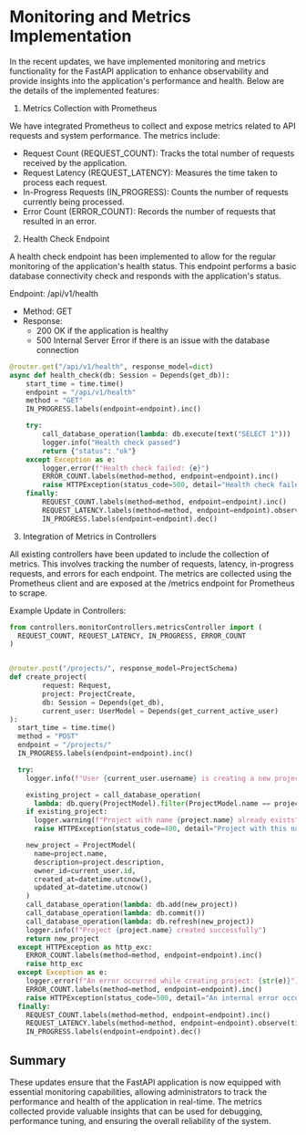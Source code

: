 # Monitoring and Metrics Implementation

In the recent updates, we have implemented monitoring and metrics functionality for the FastAPI application to enhance observability and provide insights into the application's performance and health. Below are the details of the implemented features:

1. Metrics Collection with Prometheus

We have integrated Prometheus to collect and expose metrics related to API requests and system performance. The metrics include:
- Request Count (REQUEST_COUNT): Tracks the total number of requests received by the application.
- Request Latency (REQUEST_LATENCY): Measures the time taken to process each request.
- In-Progress Requests (IN_PROGRESS): Counts the number of requests currently being processed.
- Error Count (ERROR_COUNT): Records the number of requests that resulted in an error.

2. Health Check Endpoint

A health check endpoint has been implemented to allow for the regular monitoring of the application's health status. This endpoint performs a basic database connectivity check and responds with the application's status.

Endpoint: /api/v1/health
- Method: GET
- Response:
  - 200 OK if the application is healthy
  - 500 Internal Server Error if there is an issue with the database connection

```python
@router.get("/api/v1/health", response_model=dict)
async def health_check(db: Session = Depends(get_db)):
    start_time = time.time()
    endpoint = "/api/v1/health"
    method = "GET"
    IN_PROGRESS.labels(endpoint=endpoint).inc()

    try:
        call_database_operation(lambda: db.execute(text("SELECT 1")))
        logger.info("Health check passed")
        return {"status": "ok"}
    except Exception as e:
        logger.error(f"Health check failed: {e}")
        ERROR_COUNT.labels(method=method, endpoint=endpoint).inc()
        raise HTTPException(status_code=500, detail="Health check failed")
    finally:
        REQUEST_COUNT.labels(method=method, endpoint=endpoint).inc()
        REQUEST_LATENCY.labels(method=method, endpoint=endpoint).observe(time.time() - start_time)
        IN_PROGRESS.labels(endpoint=endpoint).dec()

```

3. Integration of Metrics in Controllers

All existing controllers have been updated to include the collection of metrics. This involves tracking the number of requests, latency, in-progress requests, and errors for each endpoint. The metrics are collected using the Prometheus client and are exposed at the /metrics endpoint for Prometheus to scrape.

Example Update in Controllers:

```python
from controllers.monitorControllers.metricsController import (
  REQUEST_COUNT, REQUEST_LATENCY, IN_PROGRESS, ERROR_COUNT
)


@router.post("/projects/", response_model=ProjectSchema)
def create_project(
        request: Request,
        project: ProjectCreate,
        db: Session = Depends(get_db),
        current_user: UserModel = Depends(get_current_active_user)
):
  start_time = time.time()
  method = "POST"
  endpoint = "/projects/"
  IN_PROGRESS.labels(endpoint=endpoint).inc()

  try:
    logger.info(f"User {current_user.username} is creating a new project: {project.name}")

    existing_project = call_database_operation(
      lambda: db.query(ProjectModel).filter(ProjectModel.name == project.name).first())
    if existing_project:
      logger.warning(f"Project with name {project.name} already exists")
      raise HTTPException(status_code=400, detail="Project with this name already exists")

    new_project = ProjectModel(
      name=project.name,
      description=project.description,
      owner_id=current_user.id,
      created_at=datetime.utcnow(),
      updated_at=datetime.utcnow()
    )
    call_database_operation(lambda: db.add(new_project))
    call_database_operation(lambda: db.commit())
    call_database_operation(lambda: db.refresh(new_project))
    logger.info(f"Project {project.name} created successfully")
    return new_project
  except HTTPException as http_exc:
    ERROR_COUNT.labels(method=method, endpoint=endpoint).inc()
    raise http_exc
  except Exception as e:
    logger.error(f"An error occurred while creating project: {str(e)}")
    ERROR_COUNT.labels(method=method, endpoint=endpoint).inc()
    raise HTTPException(status_code=500, detail="An internal error occurred")
  finally:
    REQUEST_COUNT.labels(method=method, endpoint=endpoint).inc()
    REQUEST_LATENCY.labels(method=method, endpoint=endpoint).observe(time.time() - start_time)
    IN_PROGRESS.labels(endpoint=endpoint).dec()

```

## Summary
These updates ensure that the FastAPI application is now equipped with essential monitoring capabilities, allowing administrators to track the performance and health of the application in real-time. The metrics collected provide valuable insights that can be used for debugging, performance tuning, and ensuring the overall reliability of the system.